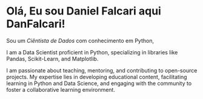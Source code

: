 # Olá, Eu sou Daniel Falcari aqui DanFalcari!

Sou um *Ciêntista de Dados* com conhecimento em Python, 

I am a Data Scientist proficient in Python, specializing in libraries like Pandas, Scikit-Learn, and Matplotlib.

I am passionate about teaching, mentoring, and contributing to open-source projects. My expertise lies in developing educational content, facilitating learning in Python and Data Science, and engaging with the community to foster a collaborative learning environment.



<!-- Criando botões para direcionar com hiperlink
<div style="display: inline-block"> 
  <a href="https://www.linkedin.com/in/flsbustamante" target="_blank"><img src="https://img.shields.io/badge/-LinkedIn-%230077B5?style=for-the-badge&logo=linkedin&logoColor=white" target="_blank"></a> 
  <a href="https://franciscobustamante.com.br" target="_blank"><img src="https://img.shields.io/badge/portfolio-00A98F?style=for-the-badge&logo=About.me&logoColor=white" target="_blank"></a> 
  <a href = "mailto:flsbustamante[at]gmail.com"><img src="https://img.shields.io/badge/Gmail-D14836?style=for-the-badge&logo=gmail&logoColor=white" target="_blank"></a>
</div>
--->

